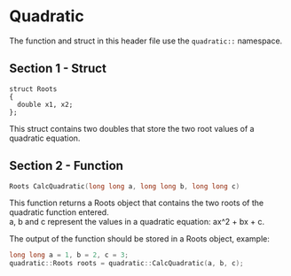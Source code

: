 # Quadratic
The function and struct in this header file use the `quadratic::` namespace.

## Section 1 - Struct

``` c+++
struct Roots
{
  double x1, x2;
};
```

This struct contains two doubles that store the two root values of a quadratic equation.

## Section 2 - Function

``` cpp
Roots CalcQuadratic(long long a, long long b, long long c)
```

This function returns a Roots object that contains the two roots of the quadratic function entered.    
a, b and c represent the values in a quadratic equation: ax^2 + bx + c.

The output of the function should be stored in a Roots object, example:

``` cpp
long long a = 1, b = 2, c = 3;
quadratic::Roots roots = quadratic::CalcQuadratic(a, b, c);
```
